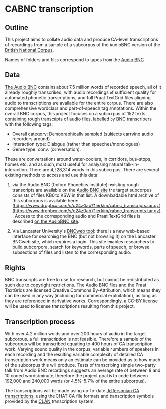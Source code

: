 CABNC transcription
====================

## Outline
This project aims to collate audio data and produce CA-level transcriptions of
recordings from a sample of a subcorpus of the AudioBNC version of the [British National Corpus](http://www.natcorp.ox.ac.uk/).

Names of folders and files correspond to tapes from the [Audio BNC](http://www.phon.ox.ac.uk/AudioBNC)

## Data
[The Audio BNC](http://www.natcorp.ox.ac.uk/) contains about 7.5 million words of recorded speech, all of
it already roughly transcribed, with audio recordings of sufficient quality for
automated phonetic transcriptions, and full Praat TextGrid files aligning audio
to transcriptions are available for the entire corpus. There are also
comprehensive wordclass and part-of-speech tag annotations. Within the overall
BNC corpus, this project focuses on a subcorpus of 152 texts containing rough
transcripts of audio files, labelled by BNC transcribers with the following
tags:

* Overall category: Demographically sampled (subjects carrying audio recorders around)
* Interaction type: Dialogue (rather than speeches/monologues)
* Genre type: conv. (conversation).

These are conversations around water-coolers, in corridors, bus-stops, homes
etc. and as such, most useful for analysing natural talk-in-interaction. There
are 4,228,314 words in this subcorpus. There are several existing methods to
access and use this data:

1. via the Audio BNC (Oxford Phonetics Institute): existing rough transcripts are available on the [Audio BNC site](http://bnc.phon.ox.ac.uk/transcripts-html) the target subcorpus consists of files KB0 to KSW in that list. A downloadable html archive of this subcorpus is available here: [https://www.dropbox.com/s/o24z0ab71ierkim/cabnc_transcripts.tar.gz](https://www.dropbox.com/s/o24z0ab71ierkim/cabnc_transcripts.tar.gz). Access to the corresponding audio and Praat TextGrid files is described [on the AudioBNC site](http://www.phon.ox.ac.uk/AudioBNC#Access).

2. Via Lancaster University's [BNCweb tool](http://bncweb.lancs.ac.uk/): there is a new web-based interface for searching the BNC (but not browsing it) on the Lancaster BNCweb site, which requires a login. This site enables researchers to build subcorpora, search for keywords, parts of speech, or browse subsections of files and listen to the corresponding audio. 

## Rights
BNC transcripts are free to use for research, but cannot be redistributed as
such due to copyright restrictions. The Audio BNC files and the Praat TextGrids
are licensed Creative Commons By-Attribution, which means they can be used in
any way (including for commercial exploitation), as long as they are referenced
in derivative works. Correspondingly, a CC-BY license will be used to license
transcriptions resulting from this project.

## Transcription process
With over 4.2 million words and over 200 hours of audio in the target
subcorpus, a full transcription is not feasible. Therefore a sample of the
subcorpus will be transcribed equating to 400 hours of CA transcription work.
Varying sound quality in the corpus, variable numbers of speakers in each
recording and the resulting variable complexity of detailed CA transcription
work means only an estimate can be provided as to how much of the subcorpus
this will produce. Tests of transcribing simple two-party talk from Audio BNC
recordings suggests an average rate of between 8 and 10 coded words/minute,
therefore the project goal is to code between 192,000 and 240,000 words (or
4.5%-5.7% of the entire subcorpus).

The transcriptions will be made using up-to-date [Jeffersonian CA transcriptions](http://homepages.lboro.ac.uk/~ssca1/notation.htm), using the CHAT CA file formats and transcription symbols provided by the [CLAN](http://childes.psy.cmu.edu/clan/) transcription system.

